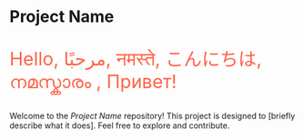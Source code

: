 # Project Name

<p style="color: #FF6347; font-size: 32px;">Hello, مرحبًا, नमस्ते, こんにちは, നമസ്കാരം , Привет!</p>

Welcome to the *Project Name* repository! This project is designed to [briefly describe what it does]. Feel free to explore and contribute.




